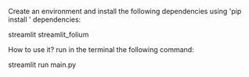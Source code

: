Create an environment and install the following dependencies using 'pip install <package name>'
dependencies:

streamlit
streamlit_folium


How to use it?
run in the terminal the following command:

streamlit run main.py